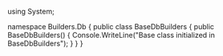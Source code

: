 using System;

namespace Builders.Db
{
    public class BaseDbBuilders
    {
        public BaseDbBuilders()
        {
            Console.WriteLine("Base class initialized in BaseDbBuilders");
        }
    }
}